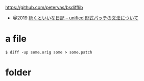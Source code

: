 https://github.com/petervas/bsdifflib

- @2019 [続くといいな日記 &ndash; unified 形式パッチの文法について](https://mizunashi-mana.github.io/blog/posts/2019/04/about-unified-diff-style/)

# a file

```
$ diff -up some.orig some > some.patch
```

# folder
